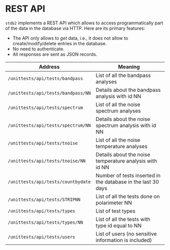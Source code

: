 # REST API

`stdb2` implements a REST API which allows to access programmatically
part of the data in the database via HTTP. Here are its primary features:

- The API only allows to *get* data, i.e., it does not allow to  create/modify/delete entries in the database.
- No need to authenticate.
- All responses are sent as JSON records.

| Address | Meaning |
| ------- | ------- |
| `/unittests/api/tests/bandpass` | List of all the bandpass analyses |
| `/unittests/api/tests/bandpass/NN` | Details about the bandpass analysis with id NN |
| `/unittests/api/tests/spectrum` | List of all the noise spectrum analyses |
| `/unittests/api/tests/spectrum/NN` | Details about the noise spectrum analysis with id NN |
| `/unittests/api/tests/tnoise` | List of all the noise temperature analyses |
| `/unittests/api/tests/tnoise/NN` | Details about the noise temperature analysis with id NN |
| `/unittests/api/tests/countbydate` | Number of tests inserted in the database in the last 30 days |
| `/unittests/api/tests/STRIPNN` | List of all the tests done on polarimeter NN |
| `/unittests/api/tests/types` | List of test types |
| `/unittests/api/tests/types/NN` | List of all the tests with type id equal to NN |
| `/unittests/api/tests/users` | List of users (no sensitive information is included) |
